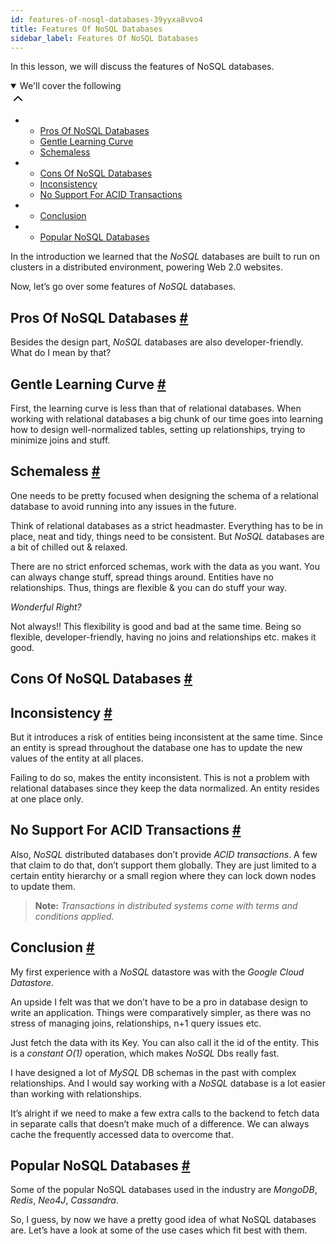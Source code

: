 ```yaml
---
id: features-of-nosql-databases-39yyxa8vvo4
title: Features Of NoSQL Databases
sidebar_label: Features Of NoSQL Databases
---
```


<div class="PageSummary__TopLeft-sc-19qsvz4-36 fwauBw"><p class="PageSummary__Description-sc-19qsvz4-13 cPWwbw">In this lesson, we will discuss the features of NoSQL databases.</p><div class="PageSummary__Toc-sc-19qsvz4-39 gUDsJM"><details open="" class="styles__PageTOCStyled-rf9d2l-0 jgnDfg"><summary role="button" tabindex="0" class="styles__HeadingWrap-rf9d2l-1 jpKLlP">We'll cover the following<div rotate="0" color="black" size="24" display="inline-flex" name="icon-button" class="styles__IconButton-sc-12pjl04-0 bLjBRS"><svg xmlns="http://www.w3.org/2000/svg" width="24" height="24" viewBox="0 0 24 24" fill="none" stroke="currentColor" stroke-width="2" stroke-linecap="round" stroke-linejoin="round"><polyline points="18 15 12 9 6 15"></polyline></svg></div></summary><div class="markdown-container-div"><div class="markdownViewer Markdown__Viewer-sc-7qtuee-1 dZltoR" role="none"><ul>
<li>
<ul>
<li><a href="#pros-of-nosql-databases">Pros Of NoSQL Databases</a></li>
<li><a href="#gentle-learning-curve">Gentle Learning Curve</a></li>
<li><a href="#schemaless">Schemaless</a></li>
</ul>
</li>
<li>
<ul>
<li><a href="#cons-of-nosql-databases">Cons Of NoSQL Databases</a></li>
<li><a href="#inconsistency">Inconsistency</a></li>
<li><a href="#no-support-for-acid-transactions">No Support For ACID Transactions</a></li>
</ul>
</li>
<li>
<ul>
<li><a href="#conclusion">Conclusion</a></li>
</ul>
</li>
<li>
<ul>
<li><a href="#popular-nosql-databases">Popular NoSQL Databases</a></li>
</ul>
</li>
</ul>
</div></div></details></div></div><div class="styles__ViewerComponentViewStyled-sc-1xosrua-0 cvzEyH"><div><div><div><div><div class=""><div class=""><div class="markdown-container-div"><div class="markdownViewer Markdown__Viewer-sc-7qtuee-1 zJKNA" role="none"><p data-id="68cac332dea7a0f8c577b34052e1643b">In the introduction we learned that the <em>NoSQL</em> databases are built to run on clusters in a distributed environment, powering Web 2.0 websites.</p>
<p data-id="daef3a54b15559a7a4ee9342e9d3bdaa">Now, let’s go over some features of <em>NoSQL</em> databases.</p>
<h2 id="pros-of-nosql-databases" data-id="333f032c3056d0dc199cc11465ff601b">Pros Of NoSQL Databases <a class="markdownIt-Anchor" href="#pros-of-nosql-databases"><span class="anchor-link">#</span></a></h2>
<p data-id="35a80970edcd5c5fb213970c614d127b">Besides the design part, <em>NoSQL</em> databases are also developer-friendly. What do I mean by that?</p>
<h2 id="gentle-learning-curve" data-id="0d32d1174cf55a3cacc1338db0dc7152">Gentle Learning Curve <a class="markdownIt-Anchor" href="#gentle-learning-curve"><span class="anchor-link">#</span></a></h2>
<p data-id="c216ccfb26dd4bd7ac5fbb3c31908465">First, the learning curve is less than that of relational databases. When working with relational databases a big chunk of our time goes into learning how to design well-normalized tables, setting up relationships, trying to minimize joins and stuff.</p>
<h2 id="schemaless" data-id="1d4eaf979c1855ad32292ce4c56c3b90">Schemaless <a class="markdownIt-Anchor" href="#schemaless"><span class="anchor-link">#</span></a></h2>
<p data-id="7aa5455bb2d179f45d080de216af8887">One needs to be pretty focused when designing the schema of a relational database to avoid running into any issues in the future.</p>
<p data-id="946301f84bcf037d8ccb28d40f7f5c8a">Think of relational databases as a strict headmaster. Everything has to be in place, neat and tidy, things need to be consistent.
But <em>NoSQL</em> databases are a bit of chilled out &amp; relaxed.</p>
<p data-id="1a23b334bdcfba191381de7c7d310a65">There are no strict enforced schemas, work with the data as you want. You can always change stuff, spread things around. Entities have no relationships. Thus, things are flexible &amp; you can do stuff your way.</p>
<p data-id="a9fb2a7cc122391ce8c01aef9473e3f2"><em>Wonderful Right?</em></p>
<p data-id="401747e09ac091beef4d768f9938b799">Not always!! This flexibility is good and bad at the same time. Being so flexible, developer-friendly, having no joins and relationships etc. makes it good.</p>
</div></div></div></div></div></div></div></div></div><div class="styles__ViewerComponentViewStyled-sc-1xosrua-0 cvzEyH"><div><div><div><div><div class=""><div class=""><div class="markdown-container-div"><div class="markdownViewer Markdown__Viewer-sc-7qtuee-1 zJKNA" role="none"><h2 id="cons-of-nosql-databases" data-id="a87c2c7c784ac3b9c7924ed7d8cc38dd">Cons Of NoSQL Databases <a class="markdownIt-Anchor" href="#cons-of-nosql-databases"><span class="anchor-link">#</span></a></h2>
<h2 id="inconsistency" data-id="70b10f12004b8c1f91274b1f17dc7c50">Inconsistency <a class="markdownIt-Anchor" href="#inconsistency"><span class="anchor-link">#</span></a></h2>
<p data-id="f9cda46d9e506fcc0a0a5a0051e4f026">But it introduces a risk of entities being inconsistent at the same time. Since an entity is spread throughout the database one has to update the new values of the entity at all places.</p>
<p data-id="11ee231fd65d54002dd2344cc9f3c70d">Failing to do so, makes the entity inconsistent.
This is not a problem with relational databases since they keep the data normalized. An entity resides at one place only.</p>
<h2 id="no-support-for-acid-transactions" data-id="19af19db9c8e1aa5f274a8e895ee726a">No Support For ACID Transactions <a class="markdownIt-Anchor" href="#no-support-for-acid-transactions"><span class="anchor-link">#</span></a></h2>
<p data-id="db6f053e82d4fdc3c24231f899fb3633">Also, <em>NoSQL</em> distributed databases don’t provide <em>ACID transactions</em>. A few that claim to do that, don’t support them globally. They are just limited to a certain entity hierarchy or a small region where they can lock down nodes to update them.</p>
<blockquote data-id="c0928f2ef250bb92557e9c3bc733c5c8">
<p><strong>Note:</strong> <em>Transactions in distributed systems come with terms and conditions applied.</em></p>
</blockquote>
</div></div></div></div></div></div></div></div></div><div class="styles__ViewerComponentViewStyled-sc-1xosrua-0 cvzEyH"><div><div><div><div><div class=""><div class=""><div class="markdown-container-div"><div class="markdownViewer Markdown__Viewer-sc-7qtuee-1 zJKNA" role="none"><h2 id="conclusion" data-id="7b60c55327cebd578968d1ed3b5dd77e">Conclusion <a class="markdownIt-Anchor" href="#conclusion"><span class="anchor-link">#</span></a></h2>
<p data-id="7a14be0ccbad92a3fece9255544a6984">My first experience with a <em>NoSQL</em> datastore was with the <em>Google Cloud Datastore</em>.</p>
<p data-id="5b8738f99e4d393c3ecdfc463e12771f">An upside I felt was that we don’t have to be a pro in database design to write an application.
Things were comparatively simpler, as there was no stress of managing joins, relationships, n+1 query issues etc.</p>
<p data-id="62bcbfa276d59d6b96a90f968f591584">Just fetch the data with its Key. You can also call it the id of the entity. This is a <em>constant O(1)</em> operation, which makes <em>NoSQL</em> Dbs really fast.</p>
<p data-id="4ae1e5b74f79d40740ee7c064fd45934">I have designed a lot of <em>MySQL</em> DB schemas in the past with complex relationships. And I would say working with a <em>NoSQL</em> database is a lot easier than working with relationships.</p>
<p data-id="7ed556ba06e85325dcf7ffb0c50b4833">It’s alright if we need to make a few extra calls to the backend to fetch data in separate calls that doesn’t make much of a difference. We can always cache the frequently accessed data to overcome that.</p>
</div></div></div></div></div></div></div></div></div><div class="styles__ViewerComponentViewStyled-sc-1xosrua-0 cvzEyH"><div><div><div><div><div class=""><div class=""><div class="markdown-container-div"><div class="markdownViewer Markdown__Viewer-sc-7qtuee-1 zJKNA" role="none"><h2 id="popular-nosql-databases" data-id="6a6a2bb4d78207ae0e33840304281dcb">Popular NoSQL Databases <a class="markdownIt-Anchor" href="#popular-nosql-databases"><span class="anchor-link">#</span></a></h2>
<p data-id="e270058ca66342b3cb3ef0385188aca7">Some of the popular NoSQL databases used in the industry are <em>MongoDB</em>, <em>Redis</em>, <em>Neo4J</em>, <em>Cassandra</em>.</p>
<p data-id="f6763e4d51bed696bae4dc3b62f0834a">So, I guess, by now we have a pretty good idea of what NoSQL databases are. Let’s have a look at some of the use cases which fit best with them.</p>
</div></div></div></div></div></div></div></div></div>